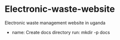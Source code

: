 # Electronic-waste-website
Electronic waste management website in uganda
- name: Create docs directory
  run: mkdir -p docs
